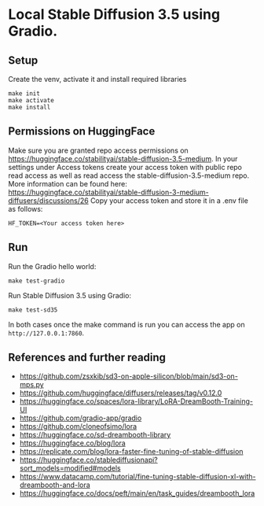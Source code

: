 # Local Stable Diffusion 3.5 using Gradio.

## Setup

Create the venv, activate it and install required libraries 

```
make init
make activate
make install
```

## Permissions on HuggingFace

Make sure you are granted repo access permissions on https://huggingface.co/stabilityai/stable-diffusion-3.5-medium.
In your settings under Access tokens create your access token with public repo read access as well as read access the stable-diffusion-3.5-medium repo.
More information can be found here: https://huggingface.co/stabilityai/stable-diffusion-3-medium-diffusers/discussions/26
Copy your access token and store it in a .env file as follows:

```
HF_TOKEN=<Your access token here>
```

## Run

Run the Gradio hello world:

```
make test-gradio
```

Run Stable Diffusion 3.5 using Gradio:

```
make test-sd35
```

In both cases once the make command is run you can access the app on `http://127.0.0.1:7860`.

## References and further reading

- https://github.com/zsxkib/sd3-on-apple-silicon/blob/main/sd3-on-mps.py
- https://github.com/huggingface/diffusers/releases/tag/v0.12.0
- https://huggingface.co/spaces/lora-library/LoRA-DreamBooth-Training-UI
- https://github.com/gradio-app/gradio
- https://github.com/cloneofsimo/lora
- https://huggingface.co/sd-dreambooth-library
- https://huggingface.co/blog/lora
- https://replicate.com/blog/lora-faster-fine-tuning-of-stable-diffusion
- https://huggingface.co/stablediffusionapi?sort_models=modified#models
- https://www.datacamp.com/tutorial/fine-tuning-stable-diffusion-xl-with-dreambooth-and-lora
- https://huggingface.co/docs/peft/main/en/task_guides/dreambooth_lora